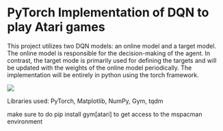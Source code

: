 <h1>PyTorch Implementation of DQN to play Atari games</h1>

This project utilizes two DQN models: an online model and a target model. The online model is responsible for the decision-making of the agent. In contrast, the target mode is primarily used for defining the targets and will be updated with the weights of the online model periodically. The implementation will be entirely in python using the torch framework.

<img src="https://files.softicons.com/download/game-icons/classic-games-icons-by-thvg/ico/Pacman.ico">


Libraries used: PyTorch, Matplotlib, NumPy, Gym, tqdm

make sure to do pip install gym[atari] to get access to the mspacman environment





